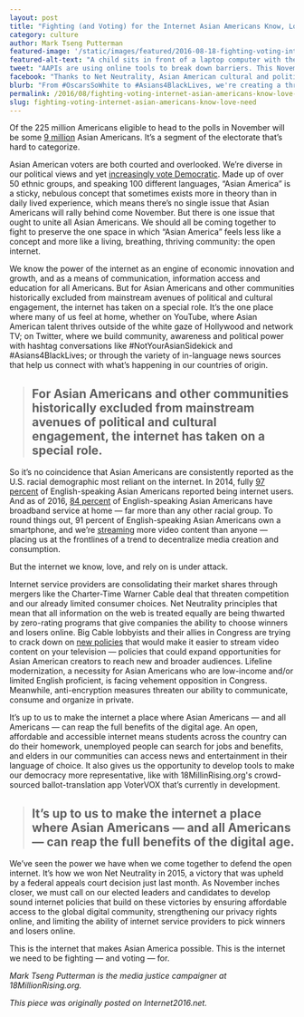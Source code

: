 ```yaml
---
layout: post
title: "Fighting (and Voting) for the Internet Asian Americans Know, Love, and Need"
category: culture
author: Mark Tseng Putterman
featured-image: '/static/images/featured/2016-08-18-fighting-voting-internet-asian-americans-know-love-need.png'
featured-alt-text: "A child sits in front of a laptop computer with their arms raised in triumph. In the background is a collage of images depicting various trends in Asian American online popular culture and political organizing."
tweet: "AAPIs are using online tools to break down barriers. This November, we can't take an open internet for granted via @18millionrising"
facebook: "Thanks to Net Neutrality, Asian American cultural and political innovation is thriving online. This November, our votes should reflect the need to defend our rights online from corporate gatekeeping."
blurb: "From #OscarsSoWhite to #Asians4BlackLives, we're creating a thriving political and cultural Asian American community online. But we can't take an open, democratic internet for granted."
permalink: /2016/08/fighting-voting-internet-asian-americans-know-love-need.html
slug: fighting-voting-internet-asian-americans-know-love-need
---
```

Of the 225 million Americans eligible to head to the polls in November will be some [9 million](http://www.pewresearch.org/fact-tank/2016/02/03/2016-electorate-will-be-the-most-diverse-in-u-s-history/) Asian Americans. It’s a segment of the electorate that’s hard to categorize.

Asian American voters are both courted and overlooked. We’re diverse in our political views and yet [increasingly vote Democratic](http://prospect.org/article/how-asian-americans-became-democrats-0). Made up of over 50 ethnic groups, and speaking 100 different languages, “Asian America” is a sticky, nebulous concept that sometimes exists more in theory than in daily lived experience, which means there’s no single issue that Asian Americans will rally behind come November. But there is one issue that ought to unite all Asian Americans. We should all be coming together to fight to preserve the one space in which “Asian America” feels less like a concept and more like a living, breathing, thriving community: the open internet.

We know the power of the internet as an engine of economic innovation and growth, and as a means of communication, information access and education for all Americans. But for Asian Americans and other communities historically excluded from mainstream avenues of political and cultural engagement, the internet has taken on a special role. It’s the one place where many of us feel at home, whether on YouTube, where Asian American talent thrives outside of the white gaze of Hollywood and network TV; on Twitter, where we build community, awareness and political power with hashtag conversations like #NotYourAsianSidekick and #Asians4BlackLives; or through the variety of in-language news sources that help us connect with what’s happening in our countries of origin.

> ## For Asian Americans and other communities historically excluded from mainstream avenues of political and cultural engagement, the internet has taken on a special role.

So it’s no coincidence that Asian Americans are consistently reported as the U.S. racial demographic most reliant on the internet. In 2014, fully [97 percent](http://www.pewinternet.org/2015/06/26/americans-internet-access-2000-2015/) of English-speaking Asian Americans reported being internet users. And as of 2016, [84 percent](http://www.pewresearch.org/fact-tank/2016/02/18/english-speaking-asian-americans-stand-out-for-their-technology-use/) of English-speaking Asian Americans have broadband service at home — far more than any other racial group. To round things out, 91 percent of English-speaking Asian Americans own a smartphone, and we’re [streaming](http://www.nielsen.com/content/dam/corporate/us/en/reports-downloads/2014%20Reports/q2-2014-cross-platform-report-shifts-in-viewing.pdf) more video content than anyone — placing us at the frontlines of a trend to decentralize media creation and consumption.

But the internet we know, love, and rely on is under attack.

Internet service providers are consolidating their market shares through mergers like the Charter-Time Warner Cable deal that threaten competition and our already limited consumer choices. Net Neutrality principles that mean that all information on the web is treated equally are being thwarted by zero-rating programs that give companies the ability to choose winners and losers online. Big Cable lobbyists and their allies in Congress are trying to crack down on [new policies](http://18millionrising.org/2016/05/set-top-box-AAPI-representation.html) that would make it easier to stream video content on your television — policies that could expand opportunities for Asian American creators to reach new and broader audiences. Lifeline modernization, a necessity for Asian Americans who are low-income and/or limited English proficient, is facing vehement opposition in Congress. Meanwhile, anti-encryption measures threaten our ability to communicate, consume and organize in private.

It’s up to us to make the internet a place where Asian Americans — and all Americans — can reap the full benefits of the digital age. An open, affordable and accessible internet means students across the country can do their homework, unemployed people can search for jobs and benefits, and elders in our communities can access news and entertainment in their language of choice. It also gives us the opportunity to develop tools to make our democracy more representative, like with 18MillinRising.org's crowd-sourced ballot-translation app VoterVOX that’s currently in development.

> ## It’s up to us to make the internet a place where Asian Americans — and all Americans — can reap the full benefits of the digital age.

We’ve seen the power we have when we come together to defend the open internet. It’s how we won Net Neutrality in 2015, a victory that was upheld by a federal appeals court decision just last month. As November inches closer, we must call on our elected leaders and candidates to develop sound internet policies that build on these victories by ensuring affordable access to the global digital community, strengthening our privacy rights online, and limiting the ability of internet service providers to pick winners and losers online.

This is the internet that makes Asian America possible. This is the internet we need to be fighting — and voting — for.

<i>Mark Tseng Putterman is the media justice campaigner at 18MillionRising.org.</i>

_This piece was originally posted on Internet2016.net._

